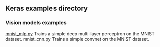 ## Keras examples directory

### Vision models examples

[mnist_mlp.py](https://github.com/kaikefly/keras/tree/master/examples/mnist_mlp.py) Trains a simple deep multi-layer perceptron on the MNIST dataset.
mnist_cnn.py Trains a simple convnet on the MNIST dataset.